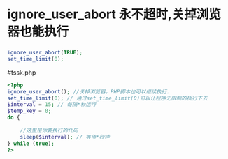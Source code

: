 # ignore_user_abort 永不超时,关掉浏览器也能执行
###
```PHP
ignore_user_abort(TRUE);
set_time_limit(0);
```
#tssk.php
```PHP
<?php
ignore_user_abort(); //关掉浏览器，PHP脚本也可以继续执行.
set_time_limit(0); // 通过set_time_limit(0)可以让程序无限制的执行下去
$interval = 15; // 每隔*秒运行
$temp_key = 0;
do {
    
    //这里是你要执行的代码
    sleep($interval); // 等待*秒钟
} while (true);
?>
```